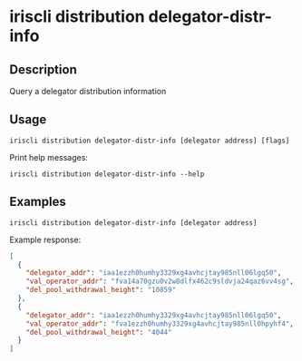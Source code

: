 # iriscli distribution delegator-distr-info

## Description

Query a delegator distribution information

## Usage

```
iriscli distribution delegator-distr-info [delegator address] [flags]
```

Print help messages:
```
iriscli distribution delegator-distr-info --help
```

## Examples

```
iriscli distribution delegator-distr-info [delegator address] 
```
Example response:
```json
[
  {
    "delegator_addr": "iaa1ezzh0humhy3329xg4avhcjtay985nll06lgq50",
    "val_operator_addr": "fva14a70gzu0v2w8dlfx462c9sldvja24qaz6vv4sg",
    "del_pool_withdrawal_height": "10859"
  },
  {
    "delegator_addr": "iaa1ezzh0humhy3329xg4avhcjtay985nll06lgq50",
    "val_operator_addr": "fva1ezzh0humhy3329xg4avhcjtay985nll0hpyhf4",
    "del_pool_withdrawal_height": "4044"
  }
]
```